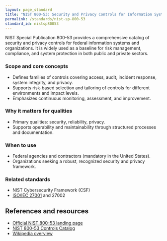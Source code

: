 ```yaml
---
layout: page_standard
title: "NIST 800-53: Security and Privacy Controls for Information Systems"
permalink: /standards/nist-sp-800-53
standard_id: nistsp80053
---
```



NIST Special Publication 800-53 provides a comprehensive catalog of security and privacy controls for federal information systems and organizations. 
It is widely used as a baseline for risk management, compliance, and system protection in both public and private sectors.

### Scope and core concepts
- Defines families of controls covering access, audit, incident response, system integrity, and privacy.
- Supports risk-based selection and tailoring of controls for different environments and impact levels.
- Emphasizes continuous monitoring, assessment, and improvement.

### Why it matters for qualities
- Primary qualities: security, reliability, privacy.
- Supports operability and maintainability through structured processes and documentation.

### When to use
- Federal agencies and contractors (mandatory in the United States).
- Organizations seeking a robust, recognized security and privacy framework.

### Related standards
- NIST Cybersecurity Framework (CSF)
- [ISO/IEC 27001](/standards/iso-27001) and 27002

## References and resources
- [Official NIST 800-53 landing page](https://csrc.nist.gov/publications/detail/sp/800-53/rev-5/final)
- [NIST 800-53 Controls Catalog](https://csrc.nist.gov/publications/sp800-53)
- [Wikipedia overview](https://en.wikipedia.org/wiki/NIST_Special_Publication_800-53)
